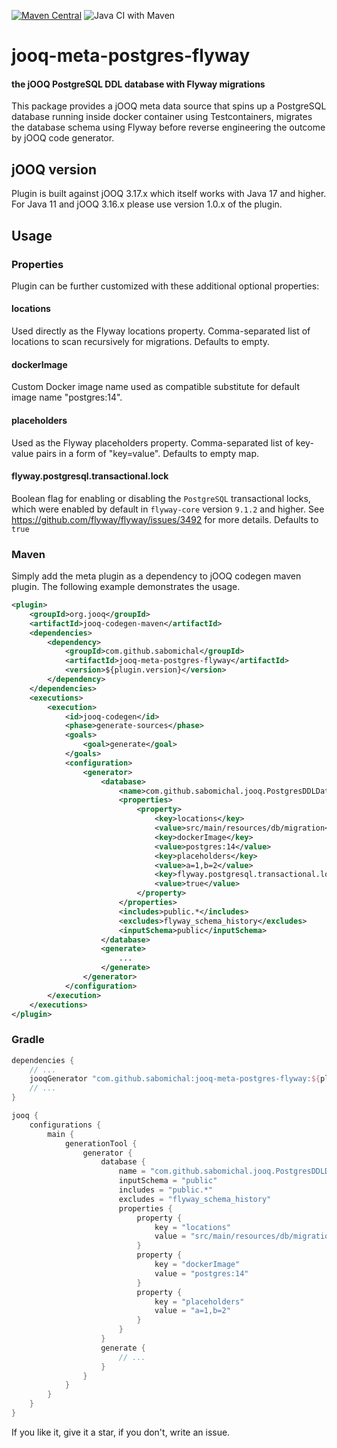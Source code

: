 [![Maven Central](https://maven-badges.herokuapp.com/maven-central/com.github.sabomichal/jooq-meta-postgres-flyway/badge.svg)](https://maven-badges.herokuapp.com/maven-central/com.github.sabomichal/jooq-meta-postgres-flyway) ![Java CI with Maven](https://github.com/sabomichal/jooq-meta-postgres-flyway/workflows/Java%20CI%20with%20Maven/badge.svg)
# jooq-meta-postgres-flyway
#### the jOOQ PostgreSQL DDL database with Flyway migrations
This package provides a jOOQ meta data source that spins up a PostgreSQL database running inside docker container using Testcontainers, migrates the database schema using Flyway before reverse engineering the outcome by jOOQ code generator.

## jOOQ version
Plugin is built against jOOQ 3.17.x which itself works with Java 17 and higher. For Java 11 and jOOQ 3.16.x please use version 1.0.x of the plugin.

## Usage
### Properties
Plugin can be further customized with these additional optional properties:
#### locations
Used directly as the Flyway locations property. Comma-separated list of locations to scan recursively for migrations. Defaults to empty.
#### dockerImage
Custom Docker image name used as compatible substitute for default image name "postgres:14".
#### placeholders
Used as the Flyway placeholders property. Comma-separated list of key-value pairs in a form of "key=value". Defaults to empty map.
#### flyway.postgresql.transactional.lock
Boolean flag for enabling or disabling the `PostgreSQL` transactional locks, which were enabled by default in `flyway-core` version `9.1.2` and higher.
See https://github.com/flyway/flyway/issues/3492 for more details. Defaults to `true`
### Maven
Simply add the meta plugin as a dependency to jOOQ codegen maven plugin. The following example demonstrates the usage.
```xml
<plugin>
    <groupId>org.jooq</groupId>
    <artifactId>jooq-codegen-maven</artifactId>
    <dependencies>
        <dependency>
            <groupId>com.github.sabomichal</groupId>
            <artifactId>jooq-meta-postgres-flyway</artifactId>
            <version>${plugin.version}</version>
        </dependency>
    </dependencies>
    <executions>
        <execution>
            <id>jooq-codegen</id>
            <phase>generate-sources</phase>
            <goals>
                <goal>generate</goal>
            </goals>
            <configuration>
                <generator>
                    <database>
                        <name>com.github.sabomichal.jooq.PostgresDDLDatabase</name>
                        <properties>
                            <property>
                                <key>locations</key>
                                <value>src/main/resources/db/migration</value>
                                <key>dockerImage</key>
                                <value>postgres:14</value>
                                <key>placeholders</key>
                                <value>a=1,b=2</value>
                                <key>flyway.postgresql.transactional.lock</key>
                                <value>true</value>
                            </property>
                        </properties>
                        <includes>public.*</includes>
                        <excludes>flyway_schema_history</excludes>
                        <inputSchema>public</inputSchema>
                    </database>
                    <generate>
                        ...
                    </generate>
                </generator>
            </configuration>
        </execution>
    </executions>
</plugin>
```
### Gradle
```groovy
dependencies {
    // ...
    jooqGenerator "com.github.sabomichal:jooq-meta-postgres-flyway:${plugin.version}"
    // ...
}

jooq {
    configurations {
        main {
            generationTool {
                generator {
                    database {
                        name = "com.github.sabomichal.jooq.PostgresDDLDatabase"
                        inputSchema = "public"
                        includes = "public.*"
                        excludes = "flyway_schema_history"
                        properties {
                            property {
                                key = "locations"
                                value = "src/main/resources/db/migration"
                            }
                            property {
                                key = "dockerImage"
                                value = "postgres:14"
                            }
                            property {
                                key = "placeholders"
                                value = "a=1,b=2"
                            }
                        }
                    }
                    generate {
                        // ...
                    }
                }
            }
        }
    }
}
```
If you like it, give it a star, if you don't, write an issue.
